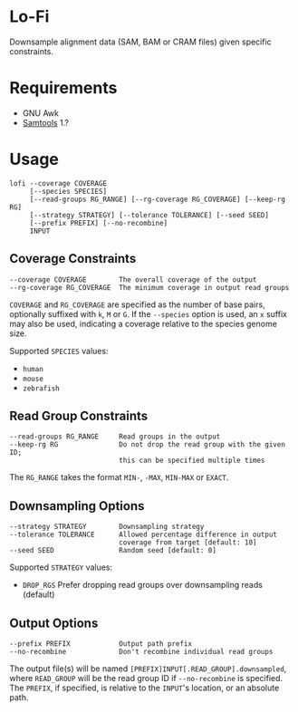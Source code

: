 # Lo-Fi

Downsample alignment data (SAM, BAM or CRAM files) given specific
constraints.

# Requirements

* GNU Awk
* [Samtools](http://www.htslib.org/) 1.?

# Usage

    lofi --coverage COVERAGE
         [--species SPECIES]
         [--read-groups RG_RANGE] [--rg-coverage RG_COVERAGE] [--keep-rg RG]
         [--strategy STRATEGY] [--tolerance TOLERANCE] [--seed SEED]
         [--prefix PREFIX] [--no-recombine]
         INPUT

## Coverage Constraints

    --coverage COVERAGE        The overall coverage of the output
    --rg-coverage RG_COVERAGE  The minimum coverage in output read groups

`COVERAGE` and `RG_COVERAGE` are specified as the number of base pairs,
optionally suffixed with `k`, `M` or `G`. If the `--species` option is
used, an `x` suffix may also be used, indicating a coverage relative to
the species genome size.

Supported `SPECIES` values:
* `human`
* `mouse`
* `zebrafish`

## Read Group Constraints

    --read-groups RG_RANGE     Read groups in the output
    --keep-rg RG               Do not drop the read group with the given ID;
                               this can be specified multiple times

The `RG_RANGE` takes the format `MIN-`, `-MAX`, `MIN-MAX` or `EXACT`.

## Downsampling Options

    --strategy STRATEGY        Downsampling strategy
    --tolerance TOLERANCE      Allowed percentage difference in output
                               coverage from target [default: 10]
    --seed SEED                Random seed [default: 0]

Supported `STRATEGY` values:
* `DROP_RGS` Prefer dropping read groups over downsampling reads
  (default)

## Output Options

    --prefix PREFIX            Output path prefix
    --no-recombine             Don't recombine individual read groups

The output file(s) will be named `[PREFIX]INPUT[.READ_GROUP].downsampled`,
where `READ_GROUP` will be the read group ID if `--no-recombine` is
specified. The `PREFIX`, if specified, is relative to the `INPUT`'s
location, or an absolute path.
